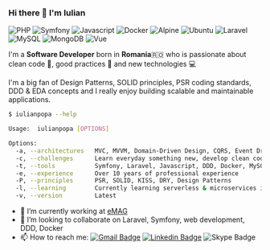 ### Hi there 👋 I'm Iulian

![PHP](https://img.shields.io/badge/PHP-777BB4?style=for-the-badge&logo=php&logoColor=white)
![Symfony](https://img.shields.io/badge/Symfony-000000?style=for-the-badge&logo=Symfony&logoColor=fff)
![Javascript](https://img.shields.io/badge/JavaScript-F7DF1E?style=for-the-badge&logo=javascript&logoColor=black)
![Docker](https://img.shields.io/badge/Docker-2CA5E0?style=for-the-badge&logo=docker&logoColor=white)
![Alpine](https://img.shields.io/badge/Alpine_Linux-0D597F?style=for-the-badge&logo=alpine-linux&logoColor=white)
![Ubuntu](https://img.shields.io/badge/Ubuntu-E95420?style=for-the-badge&logo=ubuntu&logoColor=white)
![Laravel](https://img.shields.io/badge/Laravel-FF2D20?style=for-the-badge&logo=laravel&logoColor=white)
![MySQL](https://img.shields.io/badge/MySQL-00000F?style=for-the-badge&logo=mysql&logoColor=white)
![MongoDB](https://img.shields.io/badge/MongoDB-4EA94B?style=for-the-badge&logo=mongodb&logoColor=white)
![Vue](https://img.shields.io/badge/Vue.js-35495E?style=for-the-badge&logo=vue.js&logoColor=4FC08D)


I'm a **Software Developer** born in **Romania**🇷🇴 who is passionate about clean code 🧹, good practices 📖 and new technologies 💻 

I'm a big fan of Design Patterns, SOLID principles, PSR coding standards, DDD & EDA concepts and I really enjoy building scalable and maintainable applications.

```bash
$ iulianpopa --help

Usage:  iulianpopa [OPTIONS]

Options:
  -a, --architectures   MVC, MVVM, Domain-Driven Design, CQRS, Event Driven Architecture
  -c, --challenges      Learn everyday something new, develop clean code, build scalable application architecture
  -t, --tools           Symfony, Laravel, Javascript, DDD, Docker, MySQL, MongoDB, ElasticSearch, PHRETS and more
  -e, --experience      Over 10 years of professional experience
  -P, --principles      PSR, SOLID, KISS, DRY, Design Patterns
  -l, --learning        Currently learning serverless & microservices in depth
  -v, --version         Latest
```

- 🔭  I’m currently working at [eMAG](https://www.emag.ro/)
- 👯  I’m looking to collaborate on Laravel, Symfony, web development, DDD, Docker
- 📫  How to reach me: [![Gmail Badge](https://img.shields.io/badge/-iulyanpopa@gmail.com-D14836?style=flat&logo=Gmail&logoColor=white)](mailto:iulyanpopa@gmail.com "Connect via Email")
 [![Linkedin Badge](https://img.shields.io/badge/-Iulian%20Popa-0077B5?style=flat&logo=Linkedin&logoColor=white)](https://www.linkedin.com/in/iulyanpopa/ "Connect on LinkedIn")
 ![Skype Badge](https://img.shields.io/badge/-iulyanpopa-00aff0?style=flat&logo=Skype&logoColor=white)

